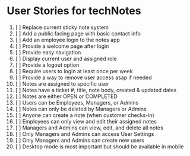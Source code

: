 
# User Stories for techNotes

1. [ ] Replace current sticky note system
2. [ ] Add a public facing page with basic contact info 
3. [ ] Add an employee login to the notes app 
4. [ ] Provide a welcome page after login 
5. [ ] Provide easy navigation
6. [ ] Display current user and assigned role 
7. [ ] Provide a logout option 
8. [ ] Require users to login at least once per week
9. [ ] Provide a way to remove user access asap if needed 
10. [ ] Notes are assigned to specific user 
11. [ ] Notes have a ticket #, title, note body, created & updated dates
12. [ ] Notes are either OPEN or COMPLETED 
13. [ ] Users can be Employees, Managers, or Admins 
14. [ ] Notes can only be deleted by Managers or Admins 
15. [ ] Anyone can create a note (when customer checks-in)
16. [ ] Employees can only view and edit their assigned notes  
17. [ ] Managers and Admins can view, edit, and delete all notes 
18. [ ] Only Managers and Admins can access User Settings 
19. [ ] Only Managers and Admins can create new users 
20. [ ] Desktop mode is most important but should be available in mobile 